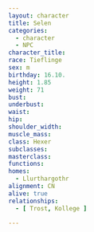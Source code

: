 ```yaml
---
layout: character
title: Selen
categories:
  - character
  - NPC
character_title:  
race: Tieflinge
sex: m
birthday: 16.10.
height: 1.85
weight: 71
bust: 
underbust:
waist: 
hip: 
shoulder_width: 
muscle_mass: 
class: Hexer
subclasses: 
masterclass:
functions:
homes:
  - Llurthargothr
alignment: CN 
alive: true
relationships:
  - [ Trost, Kollege ]

---
```


<!--more-->
